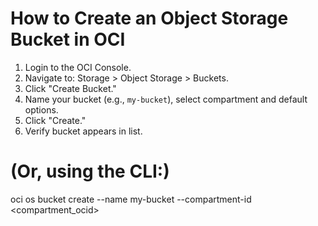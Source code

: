 # How to Create an Object Storage Bucket in OCI

1. Login to the OCI Console.
2. Navigate to: Storage > Object Storage > Buckets.
3. Click "Create Bucket."
4. Name your bucket (e.g., `my-bucket`), select compartment and default options.
5. Click "Create."
6. Verify bucket appears in list.

# (Or, using the CLI:)
oci os bucket create --name my-bucket --compartment-id <compartment_ocid>

